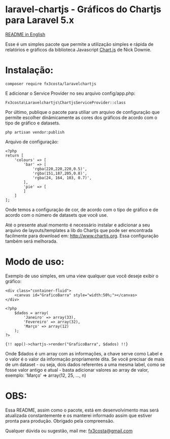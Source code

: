 # laravel-chartjs - Gráficos do Chartjs para Laravel 5.x

[README in English](https://github.com/fxcosta/laravel-chartjs/blob/master/README_en.md)

Esse é um simples pacote que permite a utilização simples e rápida de relatórios e gráficos da biblioteca 
Javascript [Chart.js](http://www.chartjs.org/) de Nick Downie.


# Instalação:
```
composer require fx3costa/laravelchartjs
```

E adicionar o Service Provider no seu arquivo config/app.php:
```
Fx3costa\Laravelchartjs\ChartjsServiceProvider::class
```

Por último, publique o pacote para utiliar um arquivo de configuração que permite escolher dinâmicamente as cores dos gráficos de acordo com o tipo de gráfico e datasets.
```
php artisan vendor:publish
```

Arquivo de configuração:
```
<?php
return [
    'colours' => [
        'bar' => [
            'rgba(220,220,220,0.5)',
            'rgba(151,187,205,0.8)',
            'rgba(24, 164, 103, 0.7)',
        ],
        'pie' => [
        ]
    ]
];
```
Onde temos a configuração de cor, de acordo com o tipo de gráfico e de acordo com o número de datasets que você use.

Até o presente atual momento é necessário instalar e adicionar a seu arquivo de layouts/templates a lib do Chartjs que pode ser encontrada facilmente para download em: http://www.chartjs.org. Essa configuração também será melhorada.

# Modo de uso:
Exemplo de uso simples, em uma view qualquer que você deseje exibir o gráfico:
```
<div class="container-fluid">
    <canvas id="GraficoBarra" style="width:50%;"></canvas>
</div>

<?php
    $dados = array(
        'Janeiro' => array(33),
        'Fevereiro' => array(32),
        'Março' => array(12)
    );
?>

{!! app()->chartjs->render("GraficoBarra", $dados) !!}
```
Onde $dados é um array com as informações, a chave serve como Label e o valor é o valor da informação propriamente dita. Se você precisar de mais de um dataset - ou seja, dois dados referentes a uma mesma label, como se fosse valor antigo e atual - basta adicionar valores ao array de valor, exemplo: 'Março' => array(12, 25, ..., n)

# OBS:
Essa README, assim como o pacote, está em desenvolvimento mas será atualizada constantemente e os manterei informado assim que
estiver pronta para produção. Obrigado pela compreensão.

Qualquer dúvida ou sugestão, mail me:
fx3costa@gmail.com
